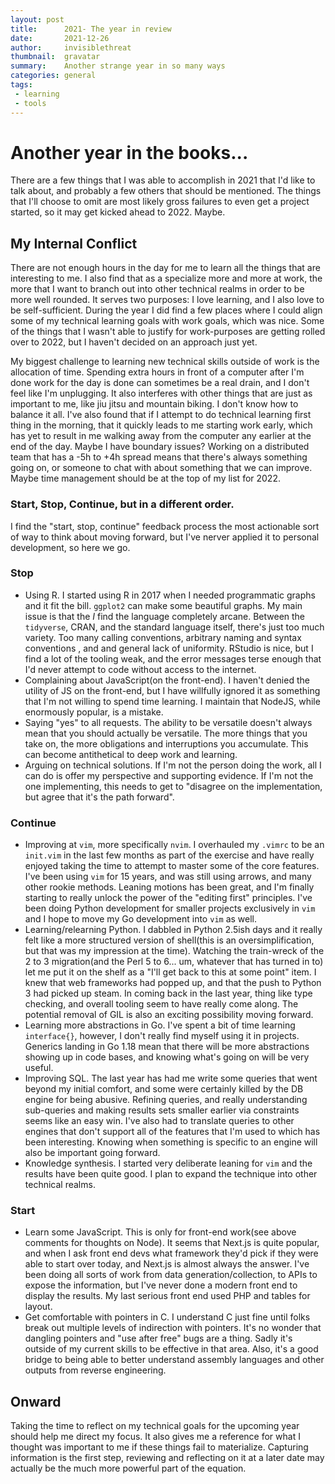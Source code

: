 ```yaml
---
layout: post
title:      2021- The year in review
date:       2021-12-26
author:     invisiblethreat
thumbnail:  gravatar
summary:    Another strange year in so many ways
categories: general
tags:
 - learning
 - tools
---
```

# Another year in the books...

There are a few things that I was able to accomplish in 2021 that I'd like to
talk about, and probably a few others that should be mentioned. The things that
I'll choose to omit are most likely gross failures to even get a project
started, so it may get kicked ahead to 2022. Maybe.

## My Internal Conflict

There are not enough hours in the day for me to learn all the things that are
interesting to me. I also find that as a specialize more and more at work, the
more that I want to branch out into other technical realms in order to be more
well rounded. It serves two purposes: I love learning, and I also love to be
self-sufficient. During the year I did find a few places where I could align
some of my technical learning goals with work goals, which was nice. Some of the
things that I wasn't able to justify for work-purposes are getting rolled over
to 2022, but I haven't decided on an approach just yet.

My biggest challenge to learning new technical skills outside of work is the
allocation of time. Spending extra hours in front of a computer after I'm done
work for the day is done can sometimes be a real drain, and I don't feel like
I'm unplugging. It also interferes with other things that are just as important
to me, like jiu jitsu and mountain biking. I don't know how to balance it all.
I've also found that if I attempt to do technical learning first thing in the
morning, that it quickly leads to me starting work early, which has yet to
result in me walking away from the computer any earlier at the end of the day.
Maybe I have boundary issues? Working on a distributed team that has a -5h to
+4h spread means that there's always something going on, or someone to chat with
about something that we can improve. Maybe time management should be at the top
of my list for 2022.

### Start, Stop, Continue, but in a different order.

I find the "start, stop, continue" feedback process the most actionable sort of
way to think about moving forward, but I've nerver applied it to personal
development, so here we go.

### Stop

* Using R. I started using R in 2017 when I needed programmatic graphs and it
    fit the bill. `ggplot2` can make some beautiful graphs. My main issue is
    that the *I* find the language completely arcane. Between the `tidyverse`,
    CRAN, and the standard language itself, there's just too much variety. Too
    many calling conventions, arbitrary naming and syntax conventions , and and
    general lack of uniformity. RStudio is nice, but I find a lot of the tooling
    weak, and the error messages terse enough that I'd never attempt to code
    without access to the internet.
* Complaining about JavaScript(on the front-end). I haven't denied the utility
    of JS on the front-end, but I have willfully ignored it as something that
    I'm not willing to spend time learning. I maintain that NodeJS, while
    enormously popular, is a mistake.
* Saying "yes" to all requests. The ability to be versatile doesn't always mean
    that you should actually be versatile. The more things that you take on, the
    more obligations and interruptions you accumulate. This can become
    antithetical to deep work and learning.
* Arguing on technical solutions. If I'm not the person doing the work, all I
    can do is offer my perspective and supporting evidence. If I'm not the one
    implementing, this needs to get to "disagree on the implementation, but
    agree that it's the path forward".

### Continue

* Improving at `vim`, more specifically `nvim`. I overhauled my `.vimrc` to be
    an `init.vim` in the last few months as part of the exercise and have really
    enjoyed taking the time to attempt to master some of the core features. I've
    been using `vim` for 15 years, and was still using arrows, and many other
    rookie methods. Leaning motions has been great, and I'm finally starting to
    really unlock the power of the "editing first" principles. I've been doing
    Python development for smaller projects exclusively in `vim` and I hope to
    move my Go development into `vim` as well.
* Learning/relearning Python. I dabbled in Python 2.5ish days and it really felt
    like a more structured version of shell(this is an oversimplification, but
    that was my impression at the time). Watching the train-wreck of the 2 to 3
    migration(and the Perl 5 to 6... um, whatever that has turned in to) let me
    put it on the shelf as a "I'll get back to this at some point" item. I knew
    that web frameworks had popped up, and that the push to Python 3 had picked
    up steam. In coming back in the last year, thing like type checking, and
    overall tooling seem to have really come along. The potential removal of GIL
    is also an exciting possibility moving forward.
* Learning more abstractions in Go. I've spent a bit of time learning
    `interface{}`, however, I don't really find myself using it in projects.
    Generics landing in Go 1.18 mean that there will be more abstractions
    showing up in code bases, and knowing what's going on will be very useful.
* Improving SQL. The last year has had me write some queries that went beyond my
    initial comfort, and some were certainly killed by the DB engine for being
    abusive. Refining queries, and really understanding sub-queries and making
    results sets smaller earlier via constraints seems like an easy win. I've
    also had to translate queries to other engines that don't support all of the
    features that I'm used to which has been interesting. Knowing when something
    is specific to an engine will also be important going forward.
* Knowledge synthesis. I started very deliberate leaning for `vim` and the
    results have been quite good. I plan to expand the technique into other
    technical realms.

### Start

* Learn some JavaScript. This is only for front-end work(see above comments for
    thoughts on Node). It seems that Next.js is quite popular, and when I ask
    front end devs what framework they'd pick if they were able to start over
    today, and Next.js is almost always the answer. I've been doing all sorts of
    work from data generation/collection, to APIs to expose the information, but
    I've never done a modern front end to display the results. My last serious
    front end used PHP and tables for layout.
* Get comfortable with pointers in C. I understand C just fine until folks break
    out multiple levels of indirection with pointers. It's no wonder that
    dangling pointers and "use after free" bugs are a thing. Sadly it's outside
    of my current skills to be effective in that area. Also, it's a good bridge
    to being able to better understand assembly languages and other outputs from
    reverse engineering.


## Onward

Taking the time to reflect on my technical goals for the upcoming year should
help me direct my focus. It also gives me a reference for what I thought was
important to me if these things fail to materialize. Capturing information is
the first step, reviewing and reflecting on it at a later date may actually be
the much more powerful part of the equation.
